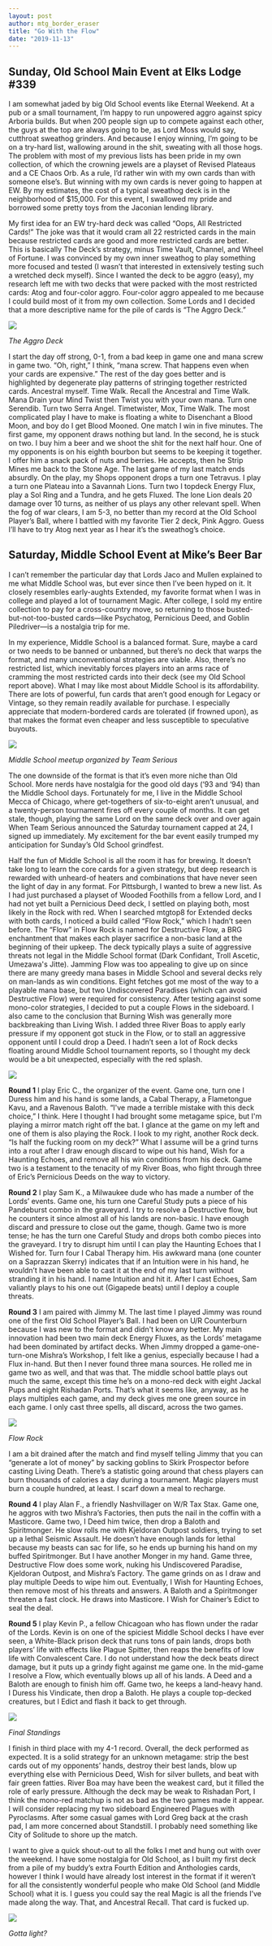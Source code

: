 ```yaml
---
layout: post
author: mtg_border_eraser
title: "Go With the Flow"
date: "2019-11-13"
---
```


## Sunday, Old School Main Event at Elks Lodge #339

I am somewhat jaded by big Old School events like Eternal Weekend. At a pub or a small tournament, I’m happy to run unpowered aggro against spicy Arboria builds. But when 200 people sign up to compete against each other, the guys at the top are always going to be, as Lord Moss would say, cutthroat sweathog grinders. And because I enjoy winning, I’m going to be on a try-hard list, wallowing around in the shit, sweating with all those hogs. The problem with most of my previous lists has been pride in my own collection, of which the crowning jewels are a playset of Revised Plateaus and a CE Chaos Orb. As a rule, I’d rather win with my own cards than with someone else’s. But winning with my own cards is never going to happen at EW. By my estimates, the cost of a typical sweathog deck is in the neighborhood of $15,000. For this event, I swallowed my pride and borrowed some pretty toys from the Jaconian lending library.

My first idea for an EW try-hard deck was called “Oops, All Restricted Cards!” The joke was that it would cram all 22 restricted cards in the main because restricted cards are good and more restricted cards are better. This is basically The Deck’s strategy, minus Time Vault, Channel, and Wheel of Fortune. I was convinced by my own inner sweathog to play something more focused and tested (I wasn’t that interested in extensively testing such a wretched deck myself). Since I wanted the deck to be aggro (easy), my research left me with two decks that were packed with the most restricted cards: Atog and four-color aggro. Four-color aggro appealed to me because I could build most of it from my own collection. Some Lords and I decided that a more descriptive name for the pile of cards is “The Aggro Deck.”

![](/assets/images/2019/11/LorienOldSchoolDeck.jpg)

*The Aggro Deck*

I start the day off strong, 0-1, from a bad keep in game one and mana screw in game two. “Oh, right,” I think, “mana screw. That happens even when your cards are expensive.” The rest of the day goes better and is highlighted by degenerate play patterns of stringing together restricted cards. Ancestral myself. Time Walk. Recall the Ancestral and Time Walk. Mana Drain your Mind Twist then Twist you with your own mana. Turn one Serendib. Turn two Serra Angel. Timetwister, Mox, Time Walk. The most complicated play I have to make is floating a white to Disenchant a Blood Moon, and boy do I get Blood Mooned. One match I win in five minutes. The first game, my opponent draws nothing but land. In the second, he is stuck on two. I buy him a beer and we shoot the shit for the next half hour. One of my opponents is on his eighth bourbon but seems to be keeping it together. I offer him a snack pack of nuts and berries. He accepts, then he Strip Mines me back to the Stone Age. The last game of my last match ends absurdly. On the play, my Shops opponent drops a turn one Tetravus. I play a turn one Plateau into a Savannah Lions. Turn two I topdeck Energy Flux, play a Sol Ring and a Tundra, and he gets Fluxed. The lone Lion deals 20 damage over 10 turns, as neither of us plays any other relevant spell. When the fog of war clears, I am 5-3, no better than my record at the Old School Player’s Ball, where I battled with my favorite Tier 2 deck, Pink Aggro. Guess I’ll have to try Atog next year as I hear it’s the sweathog’s choice.

## Saturday, Middle School Event at Mike’s Beer Bar

I can’t remember the particular day that Lords Jaco and Mullen explained to me what Middle School was, but ever since then I’ve been hyped on it. It closely resembles early-aughts Extended, my favorite format when I was in college and played a lot of tournament Magic. After college, I sold my entire collection to pay for a cross-country move, so returning to those busted-but-not-too-busted cards—like Psychatog, Pernicious Deed, and Goblin Piledriver—is a nostalgia trip for me.

In my experience, Middle School is a balanced format. Sure, maybe a card or two needs to be banned or unbanned, but there’s no deck that warps the format, and many unconventional strategies are viable. Also, there’s no restricted list, which inevitably forces players into an arms race of cramming the most restricted cards into their deck (see my Old School report above). What I may like most about Middle School is its affordability. There are lots of powerful, fun cards that aren’t good enough for Legacy or Vintage, so they remain readily available for purchase. I especially appreciate that modern-bordered cards are tolerated (if frowned upon), as that makes the format even cheaper and less susceptible to speculative buyouts.

![](/assets/images/2019/11/TSI-MS-meetup.jpg)

*Middle School meetup organized by Team Serious*

The one downside of the format is that it’s even more niche than Old School. More nerds have nostalgia for the good old days (‘93 and ‘94) than the Middle School days. Fortunately for me, I live in the Middle School Mecca of Chicago, where get-togethers of six-to-eight aren’t unusual, and a twenty-person tournament fires off every couple of months. It can get stale, though, playing the same Lord on the same deck over and over again When Team Serious announced the Saturday tournament capped at 24, I signed up immediately. My excitement for the bar event easily trumped my anticipation for Sunday’s Old School grindfest.

Half the fun of Middle School is all the room it has for brewing. It doesn’t take long to learn the core cards for a given strategy, but deep research is rewarded with unheard-of heaters and combinations that have never seen the light of day in any format. For Pittsburgh, I wanted to brew a new list. As I had just purchased a playset of Wooded Foothills from a fellow Lord, and I had not yet built a Pernicious Deed deck, I settled on playing both, most likely in the Rock with red. When I searched mtgtop8 for Extended decks with both cards, I noticed a build called “Flow Rock,” which I hadn’t seen before. The “Flow” in Flow Rock is named for Destructive Flow, a BRG enchantment that makes each player sacrifice a non-basic land at the beginning of their upkeep. The deck typically plays a suite of aggressive threats not legal in the Middle School format (Dark Confidant, Troll Ascetic, Umezawa's Jitte). Jamming Flow was too appealing to give up on since there are many greedy mana bases in Middle School and several decks rely on man-lands as win conditions. Eight fetches got me most of the way to a playable mana base, but two Undiscovered Paradises (which can avoid Destructive Flow) were required for consistency. After testing against some mono-color strategies, I decided to put a couple Flows in the sideboard. I also came to the conclusion that Burning Wish was generally more backbreaking than Living Wish. I added three River Boas to apply early pressure if my opponent got stuck in the Flow, or to stall an aggressive opponent until I could drop a Deed. I hadn’t seen a lot of Rock decks floating around Middle School tournament reports, so I thought my deck would be a bit unexpected, especially with the red splash.

![](/assets/images/2019/11/Destructive-Flow.png)

**Round 1**
I play Eric C., the organizer of the event. Game one, turn one I Duress him and his hand is some lands, a Cabal Therapy, a Flametongue Kavu, and a Ravenous Baloth. “I've made a terrible mistake with this deck choice,” I think. Here I thought I had brought some metagame spice, but I'm playing a mirror match right off the bat. I glance at the game on my left and one of them is also playing the Rock. I look to my right, another Rock deck. “Is half the fucking room on my deck?” What I assume will be a grind turns into a rout after I draw enough discard to wipe out his hand, Wish for a Haunting Echoes, and remove all his win conditions from his deck. Game two is a testament to the tenacity of my River Boas, who fight through three of Eric’s Pernicious Deeds on the way to victory.

**Round 2**
I play Sam K., a Milwaukee dude who has made a number of the Lords’ events. Game one, his turn one Careful Study puts a piece of his Pandeburst combo in the graveyard. I try to resolve a Destructive flow, but he counters it since almost all of his lands are non-basic. I have enough discard and pressure to close out the game, though. Game two is more tense; he has the turn one Careful Study and drops both combo pieces into the graveyard. I try to disrupt him until I can play the Haunting Echoes that I Wished for. Turn four I Cabal Therapy him. His awkward mana (one counter on a Saprazzan Skerry) indicates that if an Intuition were in his hand, he wouldn’t have been able to cast it at the end of my last turn without stranding it in his hand. I name Intuition and hit it. After I cast Echoes, Sam valiantly plays to his one out (Gigapede beats) until I deploy a couple threats.

**Round 3**
I am paired with Jimmy M. The last time I played Jimmy was round one of the first Old School Player’s Ball. I had been on U/R Counterburn because I was new to the format and didn't know any better. My main innovation had been two main deck Energy Fluxes, as the Lords’ metagame had been dominated by artifact decks. When Jimmy dropped a game-one-turn-one Mishra’s Workshop, I felt like a genius, especially because I had a Flux in-hand. But then I never found three mana sources. He rolled me in game two as well, and that was that. The middle school battle plays out much the same, except this time he’s on a mono-red deck with eight Jackal Pups and eight Rishadan Ports. That’s what it seems like, anyway, as he plays multiples each game, and my deck gives me one green source in each game. I only cast three spells, all discard, across the two games.

![](/assets/images/2019/11/LorienMiddleSchoolRock.jpg)

*Flow Rock*

I am a bit drained after the match and find myself telling Jimmy that you can “generate a lot of money” by sacking goblins to Skirk Prospector before casting Living Death. There’s a statistic going around that chess players can burn thousands of calories a day during a tournament. Magic players must burn a couple hundred, at least. I scarf down a meal to recharge.

**Round 4**
I play Alan F., a friendly Nashvillager on W/R Tax Stax. Game one, he aggros with two Mishra’s Factories, then puts the nail in the coffin with a Masticore. Game two, I Deed him twice, then drop a Baloth and Spiritmonger. He slow rolls me with Kjeldoran Outpost soldiers, trying to set up a lethal Seismic Assault. He doesn’t have enough lands for lethal because my beasts can sac for life, so he ends up burning his hand on my buffed Spiritmonger. But I have another Monger in my hand. Game three, Destructive Flow does some work, nuking his Undiscovered Paradise, Kjeldoran Outpost, and Mishra’s Factory. The game grinds on as I draw and play multiple Deeds to wipe him out. Eventually, I Wish for Haunting Echoes, then remove most of his threats and answers. A Baloth and a Spiritmonger threaten a fast clock. He draws into Masticore. I Wish for Chainer’s Edict to seal the deal.

**Round 5**
I play Kevin P., a fellow Chicagoan who has flown under the radar of the Lords. Kevin is on one of the spiciest Middle School decks I have ever seen, a White-Black prison deck that runs tons of pain lands, drops both players’ life with effects like Plague Spitter, then reaps the benefits of low life with Convalescent Care. I do not understand how the deck beats direct damage, but it puts up a grindy fight against me game one. In the mid-game I resolve a Flow, which eventually blows up all of his lands. A Deed and a Baloth are enough to finish him off. Game two, he keeps a land-heavy hand. I Duress his Vindicate, then drop a Baloth. He plays a couple top-decked creatures, but I Edict and flash it back to get through.

![](/assets/images/2019/11/TournamentStandingsMS-1.png)

*Final Standings*

I finish in third place with my 4-1 record. Overall, the deck performed as expected. It is a solid strategy for an unknown metagame: strip the best cards out of my opponents’ hands, destroy their best lands, blow up everything else with Pernicious Deed, Wish for silver bullets, and beat with fair green fatties. River Boa may have been the weakest card, but it filled the role of early pressure. Although the deck may be weak to Rishadan Port, I think the mono-red matchup is not as bad as the two games made it appear. I will consider replacing my two sideboard Engineered Plagues with Pyroclasms. After some casual games with Lord Greg back at the crash pad, I am more concerned about Standstill. I probably need something like City of Solitude to shore up the match.

I want to give a quick shout-out to all the folks I met and hung out with over the weekend. I have some nostalgia for Old School, as I built my first deck from a pile of my buddy’s extra Fourth Edition and Anthologies cards, however I think I would have already lost interest in the format if it weren’t for all the consistently wonderful people who make Old School (and Middle School) what it is. I guess you could say the real Magic is all the friends I’ve made along the way. That, and Ancestral Recall. That card is fucked up.

![](/assets/images/2019/11/LorienWithOrb.jpg)

*Gotta light?*
